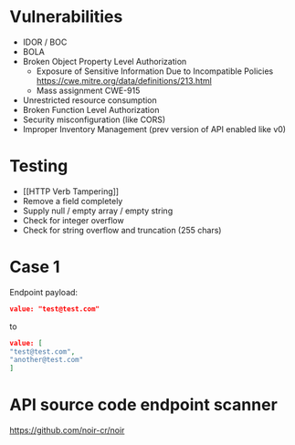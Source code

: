 # Vulnerabilities
* IDOR / BOC
* BOLA
* Broken Object Property Level Authorization
	* Exposure of Sensitive Information Due to Incompatible Policies https://cwe.mitre.org/data/definitions/213.html
	* Mass assignment  CWE-915
* Unrestricted resource consumption
* Broken Function Level Authorization
* Security misconfiguration (like CORS)
* Improper Inventory Management (prev version of API enabled like v0)

# Testing
* [[HTTP Verb Tampering]]
* Remove a field completely
* Supply null / empty array / empty string
* Check for integer overflow
* Check for string overflow and truncation (255 chars)

# Case 1
Endpoint payload: 
```json
value: "test@test.com"
```
to
```json
value: [
"test@test.com",
"another@test.com"
]
```
# API source code endpoint scanner
https://github.com/noir-cr/noir